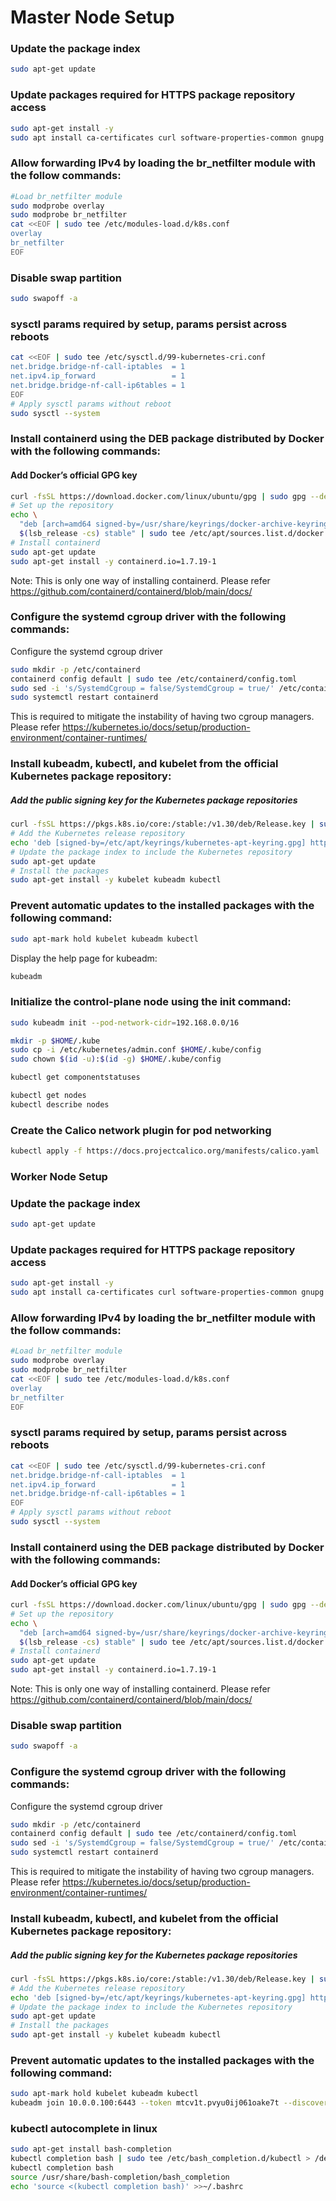 # Master Node Setup

### Update the package index
```sh
sudo apt-get update 
```
### Update packages required for HTTPS package repository access

```sh
sudo apt-get install -y 
sudo apt install ca-certificates curl software-properties-common gnupg lsb-release
```

### Allow forwarding IPv4 by loading the br_netfilter module with the follow commands:

```sh
#Load br_netfilter module
sudo modprobe overlay
sudo modprobe br_netfilter
cat <<EOF | sudo tee /etc/modules-load.d/k8s.conf
overlay
br_netfilter
EOF
```
### Disable swap partition
```sh
sudo swapoff -a
```

### sysctl params required by setup, params persist across reboots
```sh
cat <<EOF | sudo tee /etc/sysctl.d/99-kubernetes-cri.conf
net.bridge.bridge-nf-call-iptables  = 1
net.ipv4.ip_forward                 = 1
net.bridge.bridge-nf-call-ip6tables = 1
EOF
# Apply sysctl params without reboot
sudo sysctl --system
```

### Install containerd using the DEB package distributed by Docker with the following commands:

#### Add Docker’s official GPG key
```sh
curl -fsSL https://download.docker.com/linux/ubuntu/gpg | sudo gpg --dearmor -o /usr/share/keyrings/docker-archive-keyring.gpg
# Set up the repository
echo \
  "deb [arch=amd64 signed-by=/usr/share/keyrings/docker-archive-keyring.gpg] https://download.docker.com/linux/ubuntu \
  $(lsb_release -cs) stable" | sudo tee /etc/apt/sources.list.d/docker.list > /dev/null
# Install containerd
sudo apt-get update
sudo apt-get install -y containerd.io=1.7.19-1
```

Note: This is only one way of installing containerd. Please refer https://github.com/containerd/containerd/blob/main/docs/

### Configure the systemd cgroup driver with the following commands:

Configure the systemd cgroup driver

```sh
sudo mkdir -p /etc/containerd
containerd config default | sudo tee /etc/containerd/config.toml
sudo sed -i 's/SystemdCgroup = false/SystemdCgroup = true/' /etc/containerd/config.toml
sudo systemctl restart containerd
```
This is required to mitigate the instability of having two cgroup managers. Please refer https://kubernetes.io/docs/setup/production-environment/container-runtimes/

### Install kubeadm, kubectl, and kubelet from the official Kubernetes package repository:

##### Add the public signing key for the Kubernetes package repositories
```sh
curl -fsSL https://pkgs.k8s.io/core:/stable:/v1.30/deb/Release.key | sudo gpg --dearmor -o /etc/apt/keyrings/kubernetes-apt-keyring.gpg
# Add the Kubernetes release repository
echo 'deb [signed-by=/etc/apt/keyrings/kubernetes-apt-keyring.gpg] https://pkgs.k8s.io/core:/stable:/v1.30/deb/ /' | sudo tee /etc/apt/sources.list.d/kubernetes.list
# Update the package index to include the Kubernetes repository
sudo apt-get update
# Install the packages
sudo apt-get install -y kubelet kubeadm kubectl
```

### Prevent automatic updates to the installed packages with the following command:

```sh
sudo apt-mark hold kubelet kubeadm kubectl
```

Display the help page for kubeadm:

```sh
kubeadm
```
### Initialize the control-plane node using the init command:

```sh
sudo kubeadm init --pod-network-cidr=192.168.0.0/16 

mkdir -p $HOME/.kube
sudo cp -i /etc/kubernetes/admin.conf $HOME/.kube/config
sudo chown $(id -u):$(id -g) $HOME/.kube/config

kubectl get componentstatuses

kubectl get nodes
kubectl describe nodes
```
### Create the Calico network plugin for pod networking

```sh
kubectl apply -f https://docs.projectcalico.org/manifests/calico.yaml
```

### Worker Node Setup

### Update the package index
```sh
sudo apt-get update 
```
### Update packages required for HTTPS package repository access

```sh
sudo apt-get install -y 
sudo apt install ca-certificates curl software-properties-common gnupg lsb-release
```

### Allow forwarding IPv4 by loading the br_netfilter module with the follow commands:

```sh
#Load br_netfilter module
sudo modprobe overlay
sudo modprobe br_netfilter
cat <<EOF | sudo tee /etc/modules-load.d/k8s.conf
overlay
br_netfilter
EOF
```


### sysctl params required by setup, params persist across reboots
```sh
cat <<EOF | sudo tee /etc/sysctl.d/99-kubernetes-cri.conf
net.bridge.bridge-nf-call-iptables  = 1
net.ipv4.ip_forward                 = 1
net.bridge.bridge-nf-call-ip6tables = 1
EOF
# Apply sysctl params without reboot
sudo sysctl --system
```

### Install containerd using the DEB package distributed by Docker with the following commands:

#### Add Docker’s official GPG key
```sh
curl -fsSL https://download.docker.com/linux/ubuntu/gpg | sudo gpg --dearmor -o /usr/share/keyrings/docker-archive-keyring.gpg
# Set up the repository
echo \
  "deb [arch=amd64 signed-by=/usr/share/keyrings/docker-archive-keyring.gpg] https://download.docker.com/linux/ubuntu \
  $(lsb_release -cs) stable" | sudo tee /etc/apt/sources.list.d/docker.list > /dev/null
# Install containerd
sudo apt-get update
sudo apt-get install -y containerd.io=1.7.19-1
```

Note: This is only one way of installing containerd. Please refer https://github.com/containerd/containerd/blob/main/docs/

### Disable swap partition
```sh
sudo swapoff -a
```

### Configure the systemd cgroup driver with the following commands:

Configure the systemd cgroup driver

```sh
sudo mkdir -p /etc/containerd
containerd config default | sudo tee /etc/containerd/config.toml
sudo sed -i 's/SystemdCgroup = false/SystemdCgroup = true/' /etc/containerd/config.toml
sudo systemctl restart containerd
```
This is required to mitigate the instability of having two cgroup managers. Please refer https://kubernetes.io/docs/setup/production-environment/container-runtimes/

### Install kubeadm, kubectl, and kubelet from the official Kubernetes package repository:

##### Add the public signing key for the Kubernetes package repositories
```sh
curl -fsSL https://pkgs.k8s.io/core:/stable:/v1.30/deb/Release.key | sudo gpg --dearmor -o /etc/apt/keyrings/kubernetes-apt-keyring.gpg
# Add the Kubernetes release repository
echo 'deb [signed-by=/etc/apt/keyrings/kubernetes-apt-keyring.gpg] https://pkgs.k8s.io/core:/stable:/v1.30/deb/ /' | sudo tee /etc/apt/sources.list.d/kubernetes.list
# Update the package index to include the Kubernetes repository
sudo apt-get update
# Install the packages
sudo apt-get install -y kubelet kubeadm kubectl
```

### Prevent automatic updates to the installed packages with the following command:

```sh
sudo apt-mark hold kubelet kubeadm kubectl
kubeadm join 10.0.0.100:6443 --token mtcv1t.pvyu0ij061oake7t --discovery-token-ca-cert-hash sha256:991981f37a96591e8e4fe57ce761ab7b7832a8a90c76e612234fc1c8b9fcbb55 
```

### kubectl autocomplete in linux
```sh
sudo apt-get install bash-completion
kubectl completion bash | sudo tee /etc/bash_completion.d/kubectl > /dev/null
kubectl completion bash
source /usr/share/bash-completion/bash_completion
echo 'source <(kubectl completion bash)' >>~/.bashrc
```

